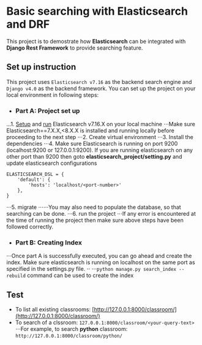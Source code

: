 # Basic searching with Elasticsearch and DRF
This project is to demostrate how **Elasticsearch** can be integrated with **Django Rest Framework** to provide searching feature.

## Set up instruction
This project uses `Elasticsearch v7.16` as the backend search engine and `Django v4.0` as the backend framework. You can set up the project on your local environment in following steps:
* ### Part A: Project set up
...1. [Setup](https://www.elastic.co/downloads/past-releases/elasticsearch-7-16-2) and [run](https://www.elastic.co/guide/en/elasticsearch/reference/current/zip-windows.html#windows-running) Elasticsearch v7.16.X on your local machine
⋅⋅⋅Make sure Elasticsearch==7.X.X,<8.X.X is installed and running locally before proceeding to the next step
⋅⋅⋅2. Create virtual environment
⋅⋅⋅3. Install the dependencies
⋅⋅⋅4. Make sure Elasticsearch is running on port 9200 (localhost:9200 or 127.0.0.1:9200). If you are running elasticsearch on any other port than 9200 then goto **elasticsearch_project/setting.py** and update elasticsearch configurations
```
ELASTICSEARCH_DSL = {
    'default': {
        'hosts': 'localhost/<port-number>'
    },
}
```
⋅⋅⋅5. migrate 
⋅⋅⋅⋅⋅⋅You may also need to populate the database, so that searching can be done.
⋅⋅⋅6. run the project 
⋅⋅⋅If any error is encountered at the time of running the project then make sure above steps have been followed correctly.

* ### Part B: Creating Index
⋅⋅⋅Once part A is successfully executed, you can go ahead and create the index. Make sure elasticsearch is running on localhost on the same port as specified in the settings.py file. ⋅⋅
⋅⋅⋅`python manage.py search_index --rebuild` command can be used to create the index

## Test
* To list all existing classrooms: [http://127.0.0.1:8000/classroom/](http://127.0.0.1:8000/classroom/)
* To search of a clssroom: `127.0.0.1:8000/classroom/<your-query-text>`
⋅⋅⋅For example, to search **python** classroom: `http://127.0.0.1:8000/classroom/python/`